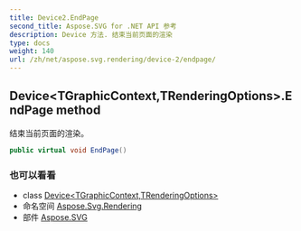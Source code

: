 ```yaml
---
title: Device2.EndPage
second_title: Aspose.SVG for .NET API 参考
description: Device 方法. 结束当前页面的渲染
type: docs
weight: 140
url: /zh/net/aspose.svg.rendering/device-2/endpage/
---
```

## Device&lt;TGraphicContext,TRenderingOptions&gt;.EndPage method

结束当前页面的渲染。

```csharp
public virtual void EndPage()
```

### 也可以看看

* class [Device&lt;TGraphicContext,TRenderingOptions&gt;](../)
* 命名空间 [Aspose.Svg.Rendering](../../device-2/)
* 部件 [Aspose.SVG](../../../)


